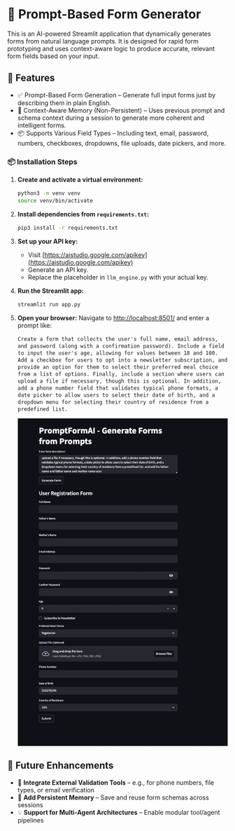 
# 🧠 Prompt-Based Form Generator

This is an AI-powered Streamlit application that dynamically generates forms from natural language prompts. It is designed for rapid form prototyping and uses context-aware logic to produce accurate, relevant form fields based on your input.

## 🚀 Features

- ✅ Prompt-Based Form Generation – Generate full input forms just by describing them in plain English.
- 🧠 Context-Aware Memory (Non-Persistent) – Uses previous prompt and schema context during a session to generate more coherent and intelligent forms.
- 📦 Supports Various Field Types – Including text, email, password, numbers, checkboxes, dropdowns, file uploads, date pickers, and more.

### 📦 Installation Steps

1. **Create and activate a virtual environment:**
   ```bash
   python3 -m venv venv
   source venv/bin/activate
   ````

2. **Install dependencies from `requirements.txt`:**

   ```bash
   pip3 install -r requirements.txt
   ```

3. **Set up your API key:**

   * Visit [https://aistudio.google.com/apikey](https://aistudio.google.com/apikey)
   * Generate an API key.
   * Replace the placeholder in `llm_engine.py` with your actual key.

4. **Run the Streamlit app:**

   ```bash
   streamlit run app.py
   ```

5. **Open your browser:**
   Navigate to [http://localhost:8501/](http://localhost:8501/) and enter a prompt like:

   ```
   Create a form that collects the user's full name, email address, and password (along with a confirmation password). Include a field to input the user's age, allowing for values between 18 and 100. Add a checkbox for users to opt into a newsletter subscription, and provide an option for them to select their preferred meal choice from a list of options. Finally, include a section where users can upload a file if necessary, though this is optional. In addition, add a phone number field that validates typical phone formats, a date picker to allow users to select their date of birth, and a dropdown menu for selecting their country of residence from a predefined list.
   ```

   ![Form-generator example screenshot](https://raw.githubusercontent.com/srikarakkina-sf/Prompt-Based-Form-Generator/main/examples/i.jpeg)


## 🌱 Future Enhancements

* 🔌 **Integrate External Validation Tools** – e.g., for phone numbers, file types, or email verification
* 💾 **Add Persistent Memory** – Save and reuse form schemas across sessions
* 💡 **Support for Multi-Agent Architectures** – Enable modular tool/agent pipelines
